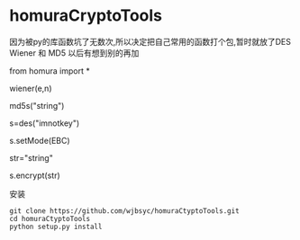 # homuraCryptoTools

因为被py的库函数坑了无数次,所以决定把自己常用的函数打个包,暂时就放了DES Wiener 和 MD5 以后有想到别的再加

from homura import *

wiener(e,n)

md5s("string")

s=des("imnotkey")

s.setMode(EBC)

str="string"

s.encrypt(str)




安装
```
git clone https://github.com/wjbsyc/homuraCtyptoTools.git
cd homuraCtyptoTools
python setup.py install


```
